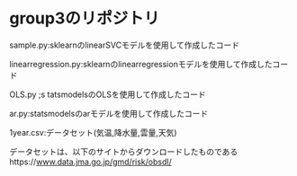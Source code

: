 # group3のリポジトリ
sample.py:sklearnのlinearSVCモデルを使用して作成したコード

linearregression.py:sklearnのlinearregressionモデルを使用して作成したコード

OLS.py ;s tatsmodelsのOLSを使用して作成したコード

ar.py:statsmodelsのarモデルを使用して作成したコード

1year.csv:データセット(気温,降水量,雲量,天気)

データセットは、以下のサイトからダウンロードしたものであるhttps://www.data.jma.go.jp/gmd/risk/obsdl/